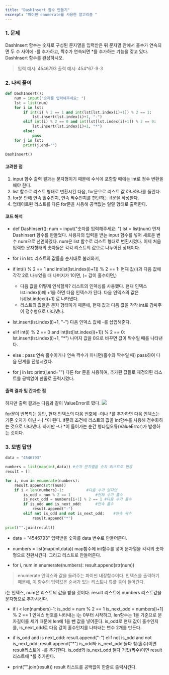 ```yaml
---
title: "DashInsert 함수 만들기"
excerpt: "파이썬 enumerate를 사용한 알고리즘 "
---
```


### 1. 문제
DashInsert 함수는 숫자로 구성된 문자열을 입력받은 뒤 문자열 안에서 홀수가 연속되면 두 수 사이에 -를 추가하고, 짝수가 연속되면 *를 추가하는 기능을 갖고 있다. DashInsert 함수를 완성하시오.

>입력 예시: 4546793
> 출력 예시: 454*67-9-3

### 2. 나의 풀이
```python
def DashInsert():
    num = input("숫자를 입력해주세요: ")
    lst = list(num)
    for i in lst:
        if int(i) % 2 == 1 and int(lst[lst.index(i)+1]) % 2 == 1:
            lst.insert(lst.index(i)+1, "-")
        elif int(i) % 2 == 0 and int(lst[lst.index(i)+1]) % 2 == 0:
            lst.insert(lst.index(i)+1, "*")
        else: 
            pass
    for j in lst:
        print(j,end="")
    
DashInsert()
```
#### 고려한 점
1. input 함수 출력 결과는 문자형이기 때문에 수식에 포함할 때에는 int로 정수 변환을 해야 한다.
2. list 함수로 리스트 형태로 변환시킨 다음, for문으로 리스트 값 하나하나를 돌린다.
3. for문 안에 연속 홀수인지, 연속 짝수인지를 판단하는 if문을 작성한다.
4. 업데이트된 리스트를 다른 for문을 사용해 공백없는 일렬 형태로 출력한다.

#### 코드 해석
* def DashInsert():
		num = input("숫자를 입력해주세요: ")
        lst = list(num)
먼저 DashInsert 함수를 만들었다.
사용자의 입력을 받는 input 함수를 넣어 새로운 변수 num으로 선언하였다.
num은 list 함수로 리스트 형태로 변환시켰다. 
이제 처음 입력한 문자형태의 숫자들은 각각 리스트의 값으로 나누어진 상태이다.

* for i in lst:
리스트의 값들을 순서대로 불러와서,

* if int(i) % 2 == 1 and int(lst[lst.index(i)+1]) % 2 == 1: 
현재 값(i)과 다음 값에 각각 2로 나누었을 때 나머지가 1이면, (= 값이 홀수이면,)
	- 다음 값을 어떻게 인식할까? 
    리스트의 인덱싱를 사용했다. 현재 인덱스 lst.index(i)에 +1을 하면 다음 인덱스가 된다. 다음 인덱스의 값은 lst[lst.index(i)+1] 로 나타냈다.
    - 리스트의 값들은 문자 형태이기 때문에, 현재 값과 다음 값을 각각 int로 감싸주어 정수형으로 나타냈다.

* lst.insert(lst.index(i)+1, "-")
다음 인덱스 값에 -를 삽입해준다.

* elif int(i) % 2 == 0 and int(lst[lst.index(i)+1]) % 2 == 0:
lst.insert(lst.index(i)+1, "*")
나머지 값을 0으로 바꾸면 값이 짝수일 때를 나타낸다.

* else : pass
연속 홀수이거나 연속 짝수가 아니면(홀수와 짝수일 때) pass하여 다음 단계를 진행시켰다.

* for j in lst: print(j,end="")
다른 for 문을 사용하여, 추가된 값들로 재정의된 리스트를 공백없이 한줄로 출력시켰다.

#### 출력 결과 및 간과한 점
하지만 출력 결과는 다음과 같이 ValueError로 떴다.
![](https://images.velog.io/images/byoungju1012/post/abdbe4a1-716d-4392-a4ff-201f614f6070/%E1%84%89%E1%85%B3%E1%84%8F%E1%85%B3%E1%84%85%E1%85%B5%E1%86%AB%E1%84%89%E1%85%A3%E1%86%BA%202021-06-18%20%E1%84%8B%E1%85%A9%E1%84%92%E1%85%AE%203.00.56.png)

for문이 반복되는 동안, 현재 인덱스의 다음 번호에 -이나 \*를 추가하면 다음 인덱스는 기존 숫자가 아닌 -나 \*이 된다. if문의 조건에 리스트의 값을 int함수를 사용해 정수화하는 것으로 나타냈다. 하지만 -나 \*이 들어가는 순간 형타입오류(ValueError)가 발생하는 것이다.

### 3. 모범 답안
```python
data = "4546793"

numbers = list(map(int,data)) #숫자 문자열을 숫자 리스트로 변경
result = []

for i, num in enumerate(numbers):
	result.append(str(num))
    if i < len(numbers)-1:			#다음 수가 있다면
    	is_odd = num % 2 == 1 			#현재 수가 홀수
        is_next_odd = numbers[i+1] % 2 == 1	#다음 수가 홀수
        if is_odd and is_next_odd:		#연속 홀수
        	result.append("-")
        elif not is_odd and not is_next_odd:	#연속 짝수
        	result.append("*")
            
print("".join(result))
```
* data = "4546793" 
입력받을 숫자를 data 변수로 만들어준다.

* numbers = list(map(int,data)) 
map함수에 int함수를 넣어 문자열을 각각의 숫자형으로 전환시킨다. 그리고 리스트로 만들어준다.

* for i, num in enumerate(numbers): result.append(str(num))
> enumerate 
인덱스와 값을 돌려주는 파이썬 내장함수이다. 인덱스를 출력하기 때문에, 이 함수의 입력값은 순서가 있는 리스트나 튜플 등이 들어간다.

 i는 인덱스, num은 리스트의 값을 받을 것이다.
result 리스트에 numbers 리스트값을 문자형으로 추가시킨다.

* if i < len(numbers)-1:
    	is_odd = num % 2 == 1
        is_next_odd = numbers[i+1] % 2 == 1
        인덱스 번호를 나타내는 i는 0부터 시작하고, len함수는 1을 기준으로 문자길이를 세기 때문에 len에 1을 뺀 값을 넣어준다.
        is_odd로 현재 값이 홀수인지를,
        is_next_odd로 다음 값이 홀수인지를 나타내는 변수 2개를 만든다.

* if is_odd and is next_odd: result.append("-")
elif not is_odd and not is_next_odd: result.append("*")
is_odd와 is_next_odd 둘다 참(홀수)이면 result리스트에 -를 추가한다.
is_odd와 is_next_odd 둘다 거짓(짝수)이면 result리스트에 *를 추가한다.

* print("".join(result))
result 리스트를 공백없이 한줄로 출력시킨다.
